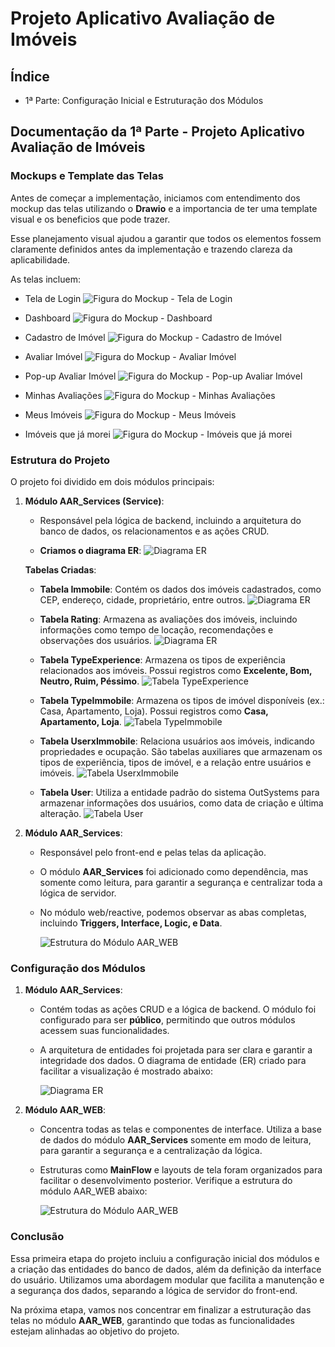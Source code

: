 # Projeto Aplicativo Avaliação de Imóveis

## Índice

- 1ª Parte: Configuração Inicial e Estruturação dos Módulos

## Documentação da 1ª Parte - Projeto Aplicativo Avaliação de Imóveis

### Mockups e Template das Telas

Antes de começar a implementação, iniciamos com entendimento dos mockup das telas utilizando o **Drawio** e a importancia de ter uma template visual e os beneficios que pode trazer.

Esse planejamento visual ajudou a garantir que todos os elementos fossem claramente definidos antes da implementação e trazendo clareza da aplicabilidade.

As telas incluem:

- Tela de Login
  ![Figura do Mockup - Tela de Login](/Template/img/mockup-tela-login.png)
  
- Dashboard
  ![Figura do Mockup - Dashboard](/Template/img/mockup-dashboard.png)
  
- Cadastro de Imóvel
  ![Figura do Mockup - Cadastro de Imóvel](/Template/img/mockup-cadastro-imovel.png)

- Avaliar Imóvel
  ![Figura do Mockup - Avaliar Imóvel](/Template/img/mockup-avaliar-imovel.png)

- Pop-up Avaliar Imóvel
  ![Figura do Mockup - Pop-up Avaliar Imóvel](/Template/img/mockup-popup-avaliar-imovel.png)

- Minhas Avaliações
  ![Figura do Mockup - Minhas Avaliações](/Template/img/mockup-minhas-avaliacoes.png)

- Meus Imóveis
  ![Figura do Mockup - Meus Imóveis](/Template/img/mockup-meus-imoveis.png)

- Imóveis que já morei
  ![Figura do Mockup - Imóveis que já morei](/Template/img/mockup-imoveis-que-ja-morei.png)

### Estrutura do Projeto

O projeto foi dividido em dois módulos principais:

1. **Módulo AAR\_Services (Service)**:
   - Responsável pela lógica de backend, incluindo a arquitetura do banco de dados, os relacionamentos e as ações CRUD.

   - **Criamos o diagrama ER**:
     ![Diagrama ER](../Parte%201/img/Data/ER/ER01.png)

   **Tabelas Criadas**:

   - **Tabela Immobile**: Contém os dados dos imóveis cadastrados, como CEP, endereço, cidade, proprietário, entre outros.
     ![Diagrama ER](../Parte%201/img/Data/Table/ER_Immobile.png)

   - **Tabela Rating**: Armazena as avaliações dos imóveis, incluindo informações como tempo de locação, recomendações e observações dos usuários.
     ![Diagrama ER](../Parte%201/img/Data/Table/ER_Rating.png)
  
   - **Tabela TypeExperience**: Armazena os tipos de experiência relacionados aos imóveis. Possui registros como **Excelente, Bom, Neutro, Ruim, Péssimo**.
     ![Tabela TypeExperience](../Parte%201/img/Data/Table/ER_TypeExperience.png)

   - **Tabela TypeImmobile**: Armazena os tipos de imóvel disponíveis (ex.: Casa, Apartamento, Loja). Possui registros como **Casa, Apartamento, Loja**.
     ![Tabela TypeImmobile](../Parte%201/img/Data/Table/ER_TypeImmobile.png)

   - **Tabela UserxImmobile**: Relaciona usuários aos imóveis, indicando propriedades e ocupação. São tabelas auxiliares que armazenam os tipos de experiência, tipos de imóvel, e a relação entre usuários e imóveis.
     ![Tabela UserxImmobile](../Parte%201/img/Data/Table/ER_UserxImmobile.png)

   - **Tabela User**: Utiliza a entidade padrão do sistema OutSystems para armazenar informações dos usuários, como data de criação e última alteração.
     ![Tabela User](../Parte%201/img/Data/Table/ER_User.png)

2. **Módulo AAR\_Services**:
   - Responsável pelo front-end e pelas telas da aplicação.

   - O módulo **AAR\_Services** foi adicionado como dependência, mas somente como leitura, para garantir a segurança e centralizar toda a lógica de servidor.

   - No módulo web/reactive, podemos observar as abas completas, incluindo **Triggers, Interface, Logic, e Data**.  

     ![Estrutura do Módulo AAR_WEB](../Parte%201/img/Model/estrutura-aar-services.png)

### Configuração dos Módulos

1. **Módulo AAR\_Services**:

   - Contém todas as ações CRUD e a lógica de backend. O módulo foi configurado para ser **público**, permitindo que outros módulos acessem suas funcionalidades.

   - A arquitetura de entidades foi projetada para ser clara e garantir a integridade dos dados. O diagrama de entidade (ER) criado para facilitar a visualização é mostrado abaixo:

     ![Diagrama ER](../Parte%201/img/Data/ER/ER01.png)

2. **Módulo AAR\_WEB**:

   - Concentra todas as telas e componentes de interface. Utiliza a base de dados do módulo **AAR\_Services** somente em modo de leitura, para garantir a segurança e a centralização da lógica.

   - Estruturas como **MainFlow** e layouts de tela foram organizados para facilitar o desenvolvimento posterior. Verifique a estrutura do módulo AAR\_WEB abaixo:

     ![Estrutura do Módulo AAR_WEB](../Parte%201/img/Model/estrutura-aar-web.png)

### Conclusão

Essa primeira etapa do projeto incluiu a configuração inicial dos módulos e a criação das entidades do banco de dados, além da definição da interface do usuário. Utilizamos uma abordagem modular que facilita a manutenção e a segurança dos dados, separando a lógica de servidor do front-end.

Na próxima etapa, vamos nos concentrar em finalizar a estruturação das telas no módulo **AAR\_WEB**, garantindo que todas as funcionalidades estejam alinhadas ao objetivo do projeto.
